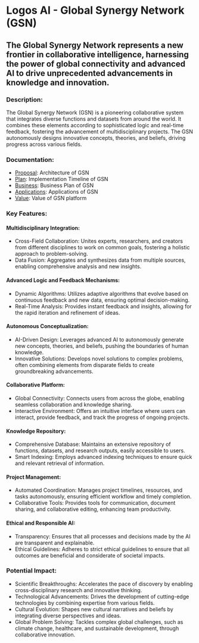 # Logos AI - Global Synergy Network (GSN)

## The Global Synergy Network represents a new frontier in collaborative intelligence, harnessing the power of global connectivity and advanced AI to drive unprecedented advancements in knowledge and innovation.

### Description:

The Global Synergy Network (GSN) is a pioneering collaborative system that integrates diverse functions and datasets from around the world. It combines these elements according to sophisticated logic and real-time feedback, fostering the advancement of multidisciplinary projects. The GSN autonomously designs innovative concepts, theories, and beliefs, driving progress across various fields.

### Documentation:

- [Proposal](https://github.com/Logos-AI/.github/blob/main/PROPOSAL.md): Architecture of GSN
- [Plan](https://github.com/Logos-AI/.github/blob/main/PLAN.md): Implementation Timeline of GSN
- [Business](https://github.com/Logos-AI/.github/blob/main/BUSINESS.md): Business Plan of GSN
- [Applications](https://github.com/Logos-AI/.github/blob/main/APPLICATIONS.md): Applications of GSN
- [Value](https://github.com/Logos-AI/.github/blob/main/VALUE.md): Value of GSN platform

### Key Features:

#### Multidisciplinary Integration:

- Cross-Field Collaboration: Unites experts, researchers, and creators from different disciplines to work on common goals, fostering a holistic approach to problem-solving.
- Data Fusion: Aggregates and synthesizes data from multiple sources, enabling comprehensive analysis and new insights.

#### Advanced Logic and Feedback Mechanisms:

- Dynamic Algorithms: Utilizes adaptive algorithms that evolve based on continuous feedback and new data, ensuring optimal decision-making.
- Real-Time Analysis: Provides instant feedback and insights, allowing for the rapid iteration and refinement of ideas.

#### Autonomous Conceptualization:

- AI-Driven Design: Leverages advanced AI to autonomously generate new concepts, theories, and beliefs, pushing the boundaries of human knowledge.
- Innovative Solutions: Develops novel solutions to complex problems, often combining elements from disparate fields to create groundbreaking advancements.

#### Collaborative Platform:

- Global Connectivity: Connects users from across the globe, enabling seamless collaboration and knowledge sharing.
- Interactive Environment: Offers an intuitive interface where users can interact, provide feedback, and track the progress of ongoing projects.

#### Knowledge Repository:

- Comprehensive Database: Maintains an extensive repository of functions, datasets, and research outputs, easily accessible to users.
- Smart Indexing: Employs advanced indexing techniques to ensure quick and relevant retrieval of information.

#### Project Management:

- Automated Coordination: Manages project timelines, resources, and tasks autonomously, ensuring efficient workflow and timely completion.
- Collaborative Tools: Provides tools for communication, document sharing, and collaborative editing, enhancing team productivity.

#### Ethical and Responsible AI:

- Transparency: Ensures that all processes and decisions made by the AI are transparent and explainable.
- Ethical Guidelines: Adheres to strict ethical guidelines to ensure that all outcomes are beneficial and considerate of societal impacts.

### Potential Impact:

- Scientific Breakthroughs: Accelerates the pace of discovery by enabling cross-disciplinary research and innovative thinking.
- Technological Advancements: Drives the development of cutting-edge technologies by combining expertise from various fields.
- Cultural Evolution: Shapes new cultural narratives and beliefs by integrating diverse perspectives and ideas.
- Global Problem Solving: Tackles complex global challenges, such as climate change, healthcare, and sustainable development, through collaborative innovation.
